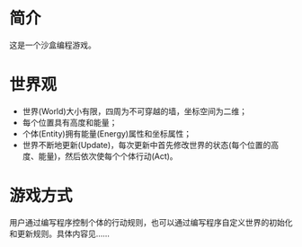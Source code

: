 # 简介
这是一个沙盒编程游戏。

# 世界观
* 世界(World)大小有限，四周为不可穿越的墙，坐标空间为二维；
* 每个位置具有高度和能量；
* 个体(Entity)拥有能量(Energy)属性和坐标属性；
* 世界不断地更新(Update)，每次更新中首先修改世界的状态(每个位置的高度、能量)，然后依次使每个个体行动(Act)。

# 游戏方式
用户通过编写程序控制个体的行动规则，也可以通过编写程序自定义世界的初始化和更新规则。具体内容见……